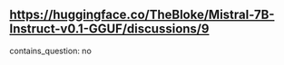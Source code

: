 ## https://huggingface.co/TheBloke/Mistral-7B-Instruct-v0.1-GGUF/discussions/9

contains_question: no